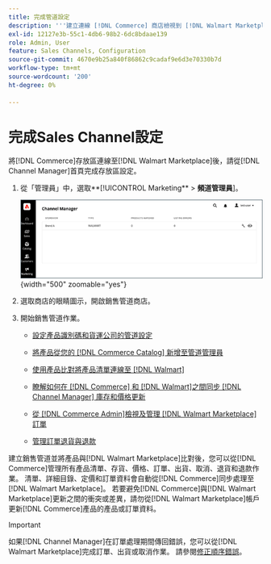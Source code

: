 ```yaml
---
title: 完成管道設定
description: '''建立連線 [!DNL Commerce] 商店檢視到 [!DNL Walmart Marketplace]的銷售管道後，請開啟管道並完成管道設定。 然後，開始從 [!DNL Channel Manager]新增產品、管理清單、存貨、定價及訂單的程式。'
exl-id: 12127e3b-55c1-4db6-98b2-6dc8bdaae139
role: Admin, User
feature: Sales Channels, Configuration
source-git-commit: 4670e9b25a840f86862c9cadaf9e6d3e70330b7d
workflow-type: tm+mt
source-wordcount: '200'
ht-degree: 0%

---
```


# 完成Sales Channel設定

將[!DNL Commerce]存放區連線至[!DNL Walmart Marketplace]後，請從[!DNL Channel Manager]首頁完成存放區設定。

1. 從「管理員」中，選取**[!UICONTROL Marketing** > **頻道管理員**]。

   ![管理頻道管理員存放區](assets/channel-manager-setup-first-store.png){width="500" zoomable="yes"}

1. 選取商店的眼睛圖示，開啟銷售管道商店。

1. 開始銷售管道作業。

   - [設定產品識別碼和貨運公司的管道設定](settings-overview.md)

   - [將產品從您的 [!DNL Commerce Catalog] 新增至管道管理員](add-products-to-channel-store.md)

   - [使用產品比對將產品清單連線至 [!DNL Walmart] ](connect-listings-to-marketplace.md)

   - [瞭解如何在 [!DNL Commerce] 和 [!DNL Walmart]之間同步 [!DNL Channel Manager] 庫存和價格更新](inventory-and-price-updates.md)

   - [從 [!DNL Commerce Admin]檢視及管理 [!DNL Walmart Marketplace] 訂單](manage-orders.md)

   - [管理訂單退貨與退款](return-refund-orders.md)

建立銷售管道並將產品與[!DNL Walmart Marketplace]比對後，您可以從[!DNL Commerce]管理所有產品清單、存貨、價格、訂單、出貨、取消、退貨和退款作業。 清單、詳細目錄、定價和訂單資料會自動從[!DNL Commerce]同步處理至[!DNL Walmart Marketplace]。 若要避免[!DNL Commerce]與[!DNL Walmart Marketplace]更新之間的衝突或差異，請勿從[!DNL Walmart Marketplace]帳戶更新[!DNL Commerce]產品的產品或訂單資料。

>[!IMPORTANT]
>
>如果[!DNL Channel Manager]在訂單處理期間傳回錯誤，您可以從[!DNL Walmart Marketplace]完成訂單、出貨或取消作業。 請參閱[修正順序錯誤](process-orders.md#fix-order-errors)。
